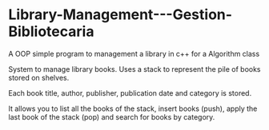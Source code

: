 # Library-Management---Gestion-Bibliotecaria
A OOP simple program to management a library in c++ for a Algorithm class

System to manage library books. Uses a stack to represent the pile of books stored on shelves.

Each book title, author, publisher, publication date and category is stored.

It allows you to list all the books of the stack, insert books (push), apply the last book of the stack (pop) and search for books by category.
